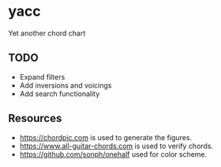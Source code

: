 # yacc
Yet another chord chart

## TODO
- Expand filters
- Add inversions and voicings
- Add search functionality

## Resources
- https://chordpic.com is used to generate the figures.
- https://www.all-guitar-chords.com is used to verify chords.
- https://github.com/sonph/onehalf used for color scheme.
